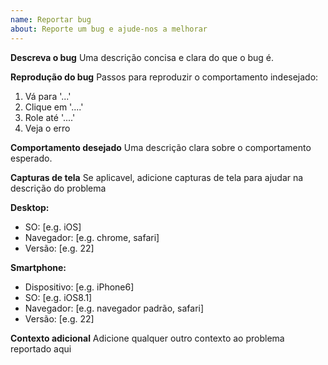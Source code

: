 ```yaml
---
name: Reportar bug
about: Reporte um bug e ajude-nos a melhorar
---
```


**Descreva o bug**
Uma descrição concisa e clara do que o bug é.

**Reprodução do bug**
Passos para reproduzir o comportamento indesejado:

1. Vá para '...'
2. Clique em '....'
3. Role até '....'
4. Veja o erro

**Comportamento desejado**
Uma descrição clara sobre o comportamento esperado.

**Capturas de tela**
Se aplicavel, adicione capturas de tela para ajudar na descrição do problema

**Desktop:**

-   SO: [e.g. iOS]
-   Navegador: [e.g. chrome, safari]
-   Versão: [e.g. 22]

**Smartphone:**

-   Dispositivo: [e.g. iPhone6]
-   SO: [e.g. iOS8.1]
-   Navegador: [e.g. navegador padrão, safari]
-   Versão: [e.g. 22]

**Contexto adicional**
Adicione qualquer outro contexto ao problema reportado aqui
